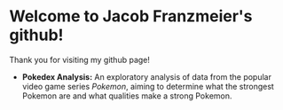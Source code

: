 # Welcome to Jacob Franzmeier's github!
Thank you for visiting my github page!

- **Pokedex Analysis:** An exploratory analysis of data from the popular video game series *Pokemon*, aiming to determine what the strongest Pokemon are and what qualities make a strong Pokemon.
